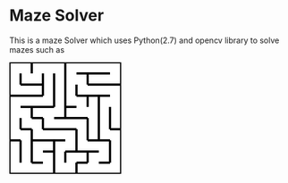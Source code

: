 # Maze Solver

This is a maze Solver which uses Python(2.7) and opencv library to solve mazes
such as

![Alt text](images/square_maze1.jpg?raw=true "Optional Title")
